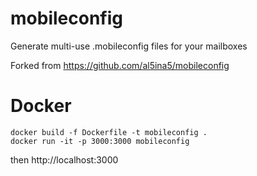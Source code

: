 # mobileconfig
Generate multi-use .mobileconfig files for your mailboxes


Forked from https://github.com/al5ina5/mobileconfig 

# Docker

```
docker build -f Dockerfile -t mobileconfig .
docker run -it -p 3000:3000 mobileconfig
```

then http://localhost:3000
